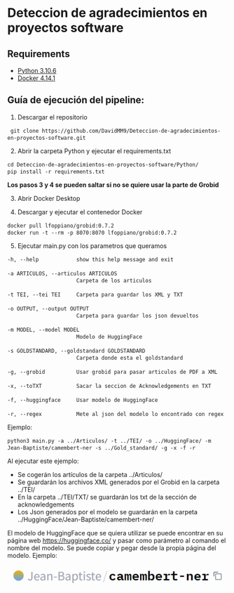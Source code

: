 # Deteccion de agradecimientos en proyectos software

## Requirements

- [Python 3.10.6](https://www.python.org/downloads/)
- [Docker 4.14.1](https://docs.docker.com/engine/install/)

## Guía de ejecución del pipeline:

1. Descargar el repositorio

```
 git clone https://github.com/DavidMM9/Deteccion-de-agradecimientos-en-proyectos-software.git
```

2. Abrir la carpeta Python y ejecutar el requirements.txt

```
cd Deteccion-de-agradecimientos-en-proyectos-software/Python/
pip install -r requirements.txt
```

**Los pasos 3 y 4 se pueden saltar si no se quiere usar la parte de Grobid**

3. Abrir Docker Desktop

4. Descargar y ejecutar el contenedor Docker

```
docker pull lfoppiano/grobid:0.7.2
docker run -t --rm -p 8070:8070 lfoppiano/grobid:0.7.2
```

5. Ejecutar main.py con los parametros que queramos

```
-h, --help            show this help message and exit

-a ARTICULOS, --articulos ARTICULOS
                      Carpeta de los articulos

-t TEI, --tei TEI     Carpeta para guardar los XML y TXT

-o OUTPUT, --output OUTPUT
                      Carpeta para guardar los json devueltos

-m MODEL, --model MODEL
                      Modelo de HuggingFace

-s GOLDSTANDARD, --goldstandard GOLDSTANDARD
                      Carpeta donde esta el goldstandard

-g, --grobid          Usar grobid para pasar articulos de PDF a XML

-x, --toTXT           Sacar la seccion de Acknowledgements en TXT

-f, --huggingface     Usar modelo de HuggingFace

-r, --regex           Mete al json del modelo lo encontrado con regex
```

Ejemplo:

```
python3 main.py -a ../Articulos/ -t ../TEI/ -o ../HuggingFace/ -m Jean-Baptiste/camembert-ner -s ../Gold_standard/ -g -x -f -r
```

Al ejecutar este ejemplo:

- Se cogerán los artículos de la carpeta ../Articulos/
- Se guardarán los archivos XML generados por el Grobid en la carpeta ../TEI/
- En la carpeta ../TEI/TXT/ se guardarán los txt de la sección de acknowledgements
- Los Json generados por el modelo se guardarán en la carpeta ../HuggingFace/Jean-Baptiste/camembert-ner/

El modelo de HuggingFace que se quiera utilizar se puede encontrar en su página web https://huggingface.co/ y pasar como parámetro al comando el nombre del modelo. Se puede copiar y pegar desde la propia página del modelo. Ejemplo:

![](/Python/modelo.png "Ejemplo para copiar el modelo")
